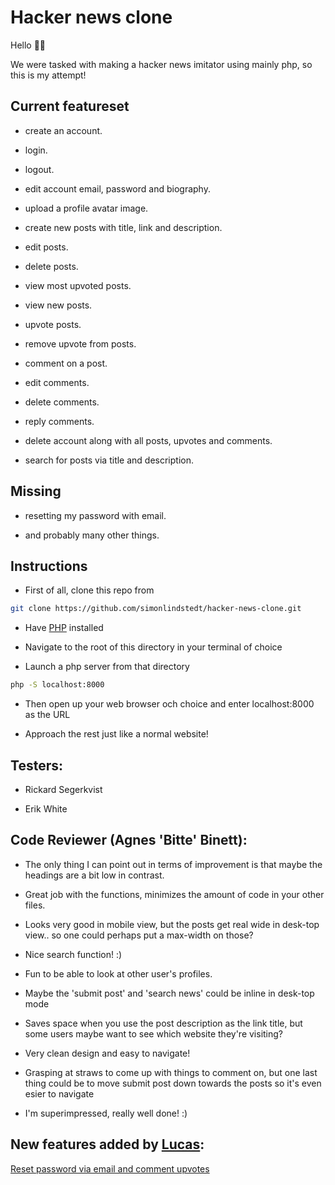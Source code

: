 # Hacker news clone

Hello 👋🏻

We were tasked with making a hacker news imitator using mainly php, so this is my attempt!

## Current featureset

- create an account.

- login.

- logout.

- edit account email, password and biography.

- upload a profile avatar image.

- create new posts with title, link and description.

- edit posts.

- delete posts.

- view most upvoted posts.

- view new posts.

- upvote posts.

- remove upvote from posts.

- comment on a post.

- edit comments.

- delete comments.

- reply comments.

- delete account along with all posts, upvotes and comments.

- search for posts via title and description.

## Missing

- resetting my password with email.

- and probably many other things.

## Instructions

- First of all, clone this repo from

```sh
git clone https://github.com/simonlindstedt/hacker-news-clone.git
```

- Have [PHP](https://www.php.net/) installed

- Navigate to the root of this directory in your terminal of choice

- Launch a php server from that directory

```sh
php -S localhost:8000
```

- Then open up your web browser och choice and enter localhost:8000 as the URL

- Approach the rest just like a normal website!

## Testers:

- Rickard Segerkvist

- Erik White

## Code Reviewer (Agnes 'Bitte' Binett):

- The only thing I can point out in terms of improvement is that maybe the headings are a bit low in contrast.

- Great job with the functions, minimizes the amount of code in your other files.

- Looks very good in mobile view, but the posts get real wide in desk-top view.. so one could perhaps put a max-width on those?

- Nice search function! :)

- Fun to be able to look at other user's profiles.

- Maybe the 'submit post' and 'search news' could be inline in desk-top mode

- Saves space when you use the post description as the link title, but some users maybe want to see which website they're visiting?

- Very clean design and easy to navigate!

- Grasping at straws to come up with things to comment on, but one last thing could be to move submit post down towards the posts so it's even esier to navigate 

- I'm superimpressed, really well done! :)

## New features added by [Lucas](https://github.com/pnpjss):

[Reset password via email and comment upvotes](https://github.com/simonlindstedt/hacker-news-clone/pull/2)
